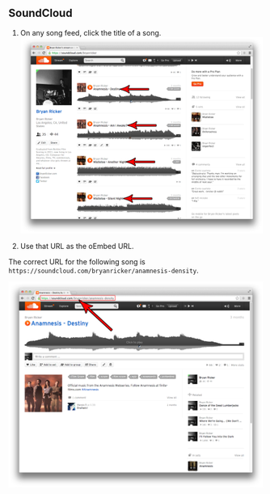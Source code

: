 ## SoundCloud

1. On any song feed, click the title of a song.
![SoundCloud 1](images/soundcloud1.png)

2. Use that URL as the oEmbed URL.

The correct URL for the following song is `https://soundcloud.com/bryanricker/anamnesis-density`.

![SoundCloud 2](images/soundcloud2.png)
